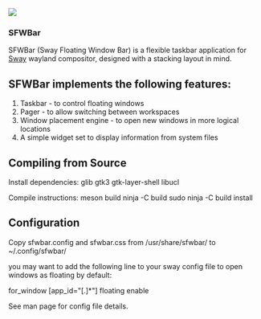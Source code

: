 ![](https://github.com/LBCrion/sfwbar/blob/main/.github/sfwbar.png)

### SFWBar

SFWBar (Sway Floating Window Bar) is a flexible taskbar application for 
[Sway](https://github.com/swaywm/sway) wayland
compositor, designed with a stacking layout in mind. 

## SFWBar implements the following features:
1. Taskbar - to control floating windows
1. Pager - to allow switching between workspaces
1. Window placement engine - to open new windows in more logical locations
1. A simple widget set to display information from system files

## Compiling from Source

Install dependencies:
glib
gtk3
gtk-layer-shell
libucl

Compile instructions:
meson build
ninja -C build
sudo ninja -C build install

## Configuration
Copy sfwbar.config and sfwbar.css from /usr/share/sfwbar/ to ~/.config/sfwbar/

you may want to add the following line to your sway config file to open windows
as floating by default:

for_window [app_id="[.]*"] floating enable

See man page for config file details. 
